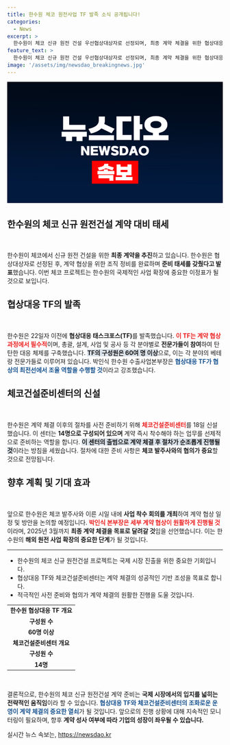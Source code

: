 ```yaml
---
title: 한수원 체코 원전사업 TF 발족 소식 공개됩니다!
categories:
  - News
excerpt: >
  한수원이 체코 신규 원전 건설 우선협상대상자로 선정되며, 최종 계약 체결을 위한 협상대응 TF를 발족했다. 신속하고 철저한 계약 체결을 목표로, 2025년 3월 완벽한 준비를 다짐한 한수원의 행보에 주목해보자!
feature_text: >
  한수원이 체코 신규 원전 건설 우선협상대상자로 선정되며, 최종 계약 체결을 위한 협상대응 TF를 발족했다. 신속하고 철저한 계약 체결을 목표로, 2025년 3월 완벽한 준비를 다짐한 한수원의 행보에 주목해보자!
image: '/assets/img/newsdao_breakingnews.jpg'
---
```


<p><img src="/assets/img/newsdao_breakingnews.jpg" alt="koreaapp 속보" /></p>

<h2 data-ke-size="size26">한수원의 체코 신규 원전건설 계약 대비 태세</h2>

<p data-ke-size="size16">&nbsp;</p>

<p>한수원이 체코에서 신규 원전 건설을 위한 <strong>최종 계약을 추진</strong>하고 있습니다. 한수원은 협상대상자로 선정된 후, 계약 협상을 위한 조직 정비를 완료하며 <strong>준비 태세를 갖췄다고 발표</strong>했습니다. 이번 체코 프로젝트는 한수원의 국제적인 사업 확장에 중요한 이정표가 될 것으로 보입니다.</p>

<h2 data-ke-size="size26">협상대응 TF의 발족</h2>

<p data-ke-size="size16">&nbsp;</p>

<p>한수원은 22일자 이전에 <strong>협상대응 태스크포스(TF)</strong>를 발족했습니다. <b><span style="color: #ee2323;">이 TF는 계약 협상 과정에서 필수적</span></b>이며, 총괄, 설계, 사업 및 공사 등 각 분야별로 <strong>전문가들이 참여</strong>하여 탄탄한 대응 체제를 구축했습니다. <b><span style="background-color: #21538527;">TF의 구성원은 60여 명 이상</span></b>으로, 이는 각 분야의 베테랑 전문가들로 이루어져 있습니다. 박인식 한수원 수출사업본부장은 <b><span style="color: #1a5490;">협상대응 TF가 협상의 최전선에서 조율 역할을 수행할 것</span></b>이라고 강조했습니다.</p>

<h2 data-ke-size="size26">체코건설준비센터의 신설</h2>

<p data-ke-size="size16">&nbsp;</p>

<p>한수원은 계약 체결 이후의 절차를 사전 준비하기 위해 <b><span style="color: #ee2323;">체코건설준비센터</span></b>를 18일 신설했습니다. 이 센터는 <strong>14명으로 구성되어 있으며</strong> 계약 즉시 착수해야 하는 업무를 선제적으로 준비하는 역할을 합니다. <b><span style="background-color: #21538527;">이 센터의 출범으로 계약 체결 후 절차가 순조롭게 진행될 것</span></b>이라는 방침을 세웠습니다. 절차에 대한 준비 사항은 <strong>체코 발주사와의 협의가 중요</strong>할 것으로 전망됩니다.</p>

<h2 data-ke-size="size26">향후 계획 및 기대 효과</h2>

<p data-ke-size="size16">&nbsp;</p>

<p>앞으로 한수원은 체코 발주사와 이른 시일 내에 <strong>사업 착수 회의를 개최</strong>하여 계약 협상 일정 및 방안을 논의할 예정입니다. <b><span style="color: #ee2323;">박인식 본부장은 세부 계약 협상이 원활하게 진행될 것</span></b>이라며, 2025년 3월까지 <strong>최종 계약 체결을 목표로 달려갈 것</strong>임을 선언했습니다. 이는 한수원의 <strong>해외 원전 사업 확장의 중요한 단계</strong>가 될 것입니다.</p>

<hr>

<ul>
    <li>한수원의 체코 신규 원전건설 프로젝트는 국제 시장 진출을 위한 중요한 기회입니다.</li>
    <li>협상대응 TF와 체코건설준비센터는 계약 체결의 성공적인 기반 조성을 목표로 합니다.</li>
    <li>적극적인 사전 준비와 협의가 계약 체결의 원활한 진행을 도울 것입니다.</li>
</ul>

<table style="width: 100%;">
    <tr>
        <td style="text-align: center; height: 17px;"><b>한수원 협상대응 TF 개요</b></td>
    </tr>
    <tr>
        <td style="text-align: center; height: 17px;"><b>구성원 수</b></td>
    </tr>
    <tr>
        <td style="text-align: center; height: 17px;"><b>60명 이상</b></td>
    </tr>
    <tr>
        <td style="text-align: center; height: 17px;"><b>체코건설준비센터 개요</b></td>
    </tr>
    <tr>
        <td style="text-align: center; height: 17px;"><b>구성원 수</b></td>
    </tr>
    <tr>
        <td style="text-align: center; height: 17px;"><b>14명</b></td>
    </tr>
</table>

<p data-ke-size="size16">&nbsp;</p> 

<p>결론적으로, 한수원의 체코 신규 원전건설 계약 준비는 <strong>국제 시장에서의 입지를 넓히는 전략적인 움직임</strong>이라 할 수 있습니다. <b><span style="color: #1a5490;">협상대응 TF와 체코건설준비센터의 조화로운 운영이 계약 체결의 중요한 열쇠</span></b>가 될 것입니다. 앞으로의 진행 상황에 대해 지속적인 모니터링이 필요하며, 향후 <strong>계약 성사 여부에 따라 기업의 성장이 좌우될 수 있습니다.</strong></p>
실시간 뉴스 속보는, <a href="https://newsdao.kr" rel="dofollow">https://newsdao.kr</a>


